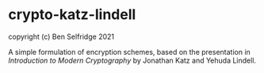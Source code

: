 crypto-katz-lindell
===

copyright (c) Ben Selfridge 2021

A simple formulation of encryption schemes, based on the presentation in
*Introduction to Modern Cryptography* by Jonathan Katz and Yehuda Lindell.
